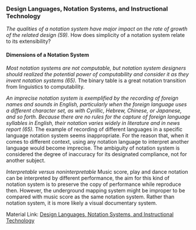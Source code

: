 ### Design Languages, Notation Systems, and Instructional Technology

 *The qualities of a notation system have major impact on the rate of growth of the related design (59).* How does simplicity of a notation system relate to its extensibility?

#### Dimensions of a Notation System

*Most notation systems are not computable, but notation system designers should realized the potential power of computability and consider it as they invent notation systems (65).* The binary table is a great notation transition from linguistics to computability.

*An imprecise notation system is exemplified by the recording of foreign names and sounds in English, particularly when the foreign language uses a different character set, as with Cyrillic, Hebrew, Chinese, or Japanese, and so forth. Because there are no rules for the capture of foreign language syllables in English, their notation varies widely in literature and in news report (65).* The example of recording of different languages in a specific language notation system seems inappropriate. For the reason that, when it comes to different context, using any notation language to interpret another language would become imprecise. The ambiguity of notation system is considered the degree of inaccuracy for its designated compliance, not for another subject.

*Interpretable versus noninterpretable* Music score, play and dance notation can be interpreted by different performance, the aim for this kind of notation system is to preserve the copy of performance while reproduce then. However, the underground mapping system might be improper to be compared with music score as the same notation system. Rather than notation system, it is more likely a visual documentary system.

Material Link: [Design Languages, Notation Systems, and Instructional Technology](https://1drv.ms/b/s!Ak55tr-1XMS7pgJIjlpphuUGOH3f)
